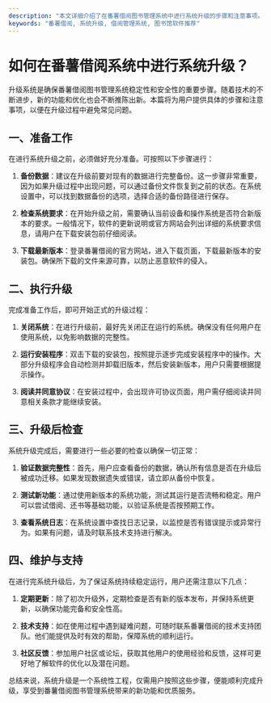 ```yaml
---
description: "本文详细介绍了在番薯借阅图书管理系统中进行系统升级的步骤和注意事项。"
keywords: "番薯借阅, 系统升级, 借阅管理系统, 图书馆软件推荐"
---
```

# 如何在番薯借阅系统中进行系统升级？

升级系统是确保番薯借阅图书管理系统稳定性和安全性的重要步骤。随着技术的不断进步，新的功能和优化也会不断推陈出新。本篇将为用户提供具体的步骤和注意事项，以便在升级过程中避免常见问题。

## 一、准备工作

在进行系统升级之前，必须做好充分准备。可按照以下步骤进行：

1. **备份数据**：建议在升级前要对现有的数据进行完整备份。这一步骤非常重要，因为如果升级过程中出现问题，可以通过备份文件恢复到之前的状态。在系统设置中，可以找到数据备份的选项，选择合适的备份路径进行保存。

2. **检查系统要求**：在开始升级之前，需要确认当前设备和操作系统是否符合新版本的要求。一般情况下，软件的更新说明或官方网站会列出详细的系统要求信息，请用户在下载安装包前仔细阅读。

3. **下载最新版本**：登录番薯借阅的官方网站，进入下载页面，下载最新版本的安装包。确保所下载的文件来源可靠，以防止恶意软件的侵入。

## 二、执行升级

完成准备工作后，即可开始正式的升级过程：

1. **关闭系统**：在进行升级前，最好先关闭正在运行的系统。确保没有任何用户在使用系统，以免影响数据的完整性。

2. **运行安装程序**：双击下载的安装包，按照提示逐步完成安装程序中的操作。大部分升级程序会自动检测并卸载旧版本，然后安装新版本，用户只需要根据提示操作。

3. **阅读并同意协议**：在安装过程中，会出现许可协议页面，用户需仔细阅读并同意相关条款才能继续安装。

## 三、升级后检查

系统升级完成后，需要进行一些必要的检查以确保一切正常：

1. **验证数据完整性**：首先，用户应查看备份的数据，确认所有信息是否在升级后被成功迁移。如果发现数据遗失或错误，请立即从备份中恢复。

2. **测试新功能**：通过使用新版本的系统功能，测试其运行是否流畅和稳定。用户可以尝试借阅、还书等基础功能，以验证系统是否按预期工作。

3. **查看系统日志**：在系统设置中查找日志记录，以监控是否有错误提示或异常行为。如果有问题，请及时联系技术支持进行解决。

## 四、维护与支持

在进行完系统升级后，为了保证系统持续稳定运行，用户还需注意以下几点：

1. **定期更新**：除了初次升级外，定期检查是否有新的版本发布，并保持系统更新，以确保功能完备和安全性高。

2. **技术支持**：如在使用过程中遇到疑难问题，可随时联系番薯借阅的技术支持团队。他们能提供及时有效的帮助，保障系统的顺利运行。

3. **社区反馈**：参加用户社区或论坛，获取其他用户的使用经验和反馈，这样可更好地了解软件的优化以及潜在问题。

总结来说，系统升级是一个系统性工程，仅需用户按照这些步骤，便能顺利完成升级，享受到番薯借阅图书管理系统带来的新功能和优质服务。
